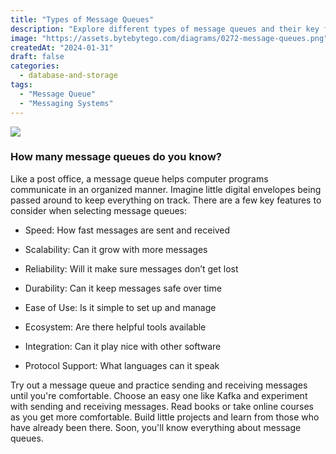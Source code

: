 ```yaml
---
title: "Types of Message Queues"
description: "Explore different types of message queues and their key features."
image: "https://assets.bytebytego.com/diagrams/0272-message-queues.png"
createdAt: "2024-01-31"
draft: false
categories:
  - database-and-storage
tags:
  - "Message Queue"
  - "Messaging Systems"
---
```


![](https://assets.bytebytego.com/diagrams/0272-message-queues.png)

### How many message queues do you know?

Like a post office, a message queue helps computer programs communicate in an organized manner. Imagine little digital envelopes being passed around to keep everything on track. There are a few key features to consider when selecting message queues:

*   Speed: How fast messages are sent and received

*   Scalability: Can it grow with more messages

*   Reliability: Will it make sure messages don’t get lost

*   Durability: Can it keep messages safe over time

*   Ease of Use: Is it simple to set up and manage

*   Ecosystem: Are there helpful tools available

*   Integration: Can it play nice with other software

*   Protocol Support: What languages can it speak

Try out a message queue and practice sending and receiving messages until you're comfortable. Choose an easy one like Kafka and experiment with sending and receiving messages. Read books or take online courses as you get more comfortable. Build little projects and learn from those who have already been there. Soon, you'll know everything about message queues.
